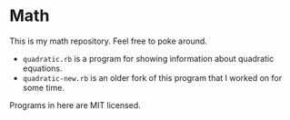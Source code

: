 # Math

This is my math repository. Feel free to poke around.

 - `quadratic.rb` is a program for showing information about quadratic equations.
 - `quadratic-new.rb` is an older fork of this program that I worked on for some time.

Programs in here are MIT licensed.
